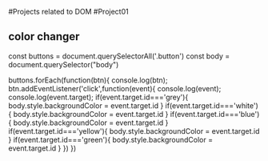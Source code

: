 #Projects related to DOM
#Project01
## color changer

const buttons = document.querySelectorAll('.button')
const body = document.querySelector("body")


buttons.forEach(function(btn){
    console.log(btn);
    btn.addEventListener('click',function(event){
        console.log(event);
        console.log(event.target);
        if(event.target.id==='grey'){
            body.style.backgroundColor = event.target.id
        }
        if(event.target.id==='white'){
            body.style.backgroundColor = event.target.id
        }
        if(event.target.id==='blue'){
            body.style.backgroundColor = event.target.id
        }
        if(event.target.id==='yellow'){
            body.style.backgroundColor = event.target.id
        }
        if(event.target.id==='green'){
            body.style.backgroundColor = event.target.id
        }
    })
})
